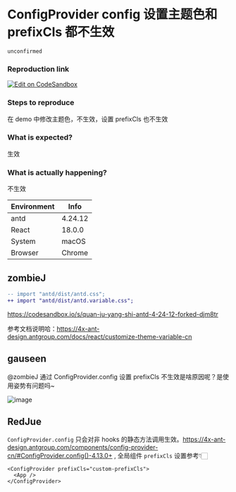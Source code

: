 # ConfigProvider config 设置主题色和 prefixCls 都不生效

`unconfirmed`

### Reproduction link

[![Edit on CodeSandbox](https://codesandbox.io/static/img/play-codesandbox.svg)](https://codesandbox.io/s/quan-ju-yang-shi-antd-4-24-12-forked-9f7qlw?file=/demo.tsx)

### Steps to reproduce

在 demo 中修改主题色，不生效，设置 prefixCls 也不生效

### What is expected?

生效

### What is actually happening?

不生效

| Environment | Info    |
| ----------- | ------- |
| antd        | 4.24.12 |
| React       | 18.0.0  |
| System      | macOS   |
| Browser     | Chrome  |

<!-- generated by ant-design-issue-helper. DO NOT REMOVE -->

## zombieJ

```diff
-- import "antd/dist/antd.css";
++ import "antd/dist/antd.variable.css";
```

https://codesandbox.io/s/quan-ju-yang-shi-antd-4-24-12-forked-djm8tr

参考文档说明哈：https://4x-ant-design.antgroup.com/docs/react/customize-theme-variable-cn

## gauseen

@zombieJ 通过 ConfigProvider.config 设置 prefixCls 不生效是啥原因呢？是使用姿势有问题吗~

![image](https://github.com/ant-design/ant-design/assets/22701565/2825ad09-a1de-4f5f-93b0-41689f5b46e1)

## RedJue

`ConfigProvider.config` 只会对非 hooks 的静态方法调用生效。https://4x-ant-design.antgroup.com/components/config-provider-cn/#ConfigProvider.config()-4.13.0+ , 全局组件 `prefixCls` 设置参考👇🏻

```tsx
<ConfigProvider prefixCls="custom-prefixCls">
  <App />
</ConfigProvider>
```

